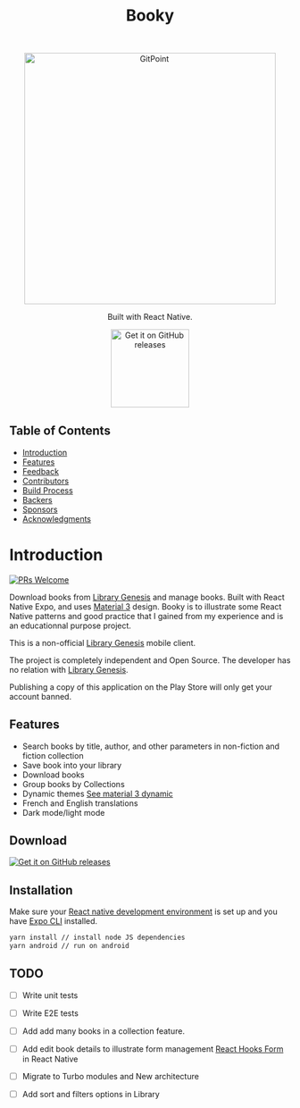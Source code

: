<h1 align="center"> Booky </h1> <br>
<p align="center">
    <img alt="GitPoint" title="GitPoint" src="https://i.imgur.com/ddp8k8M.png" width="450">
</p>

<p align="center">
  Built with React Native.
</p>

<p align="center">
  <a href="https://github.com/PopJoestar/Booky/releases/new">
    <img alt="Get it on GitHub releases" title="GitHub releases" src="https://i.ibb.co/q0mdc4Z/get-it-on-github.png" width="140">
  </a>
</p>

<!-- START doctoc generated TOC please keep comment here to allow auto update -->
<!-- DON'T EDIT THIS SECTION, INSTEAD RE-RUN doctoc TO UPDATE -->
## Table of Contents

- [Introduction](#introduction)
- [Features](#features)
- [Feedback](#feedback)
- [Contributors](#contributors)
- [Build Process](#build-process)
- [Backers](#backers-)
- [Sponsors](#sponsors-)
- [Acknowledgments](#acknowledgments)

<!-- END doctoc generated TOC please keep comment here to allow auto update -->

# Introduction

[![PRs Welcome](https://img.shields.io/badge/PRs-welcome-brightgreen.svg?style=flat-square)](http://makeapullrequest.com)

Download books from [Library Genesis](https://libgen.rs/) and manage books. Built with React Native Expo, and uses [Material 3](https://m3.material.io) design. Booky is to illustrate some React Native patterns and good practice that I gained from my experience and is an educationnal purpose project.

This is a non-official [Library Genesis](https://libgen.rs/) mobile client.

The project is completely independent and Open Source. 
The developer has no relation with [Library Genesis](https://libgen.rs/).

Publishing a copy of this application on the Play Store will only get your account banned.

## Features

- Search books by title, author, and other parameters in non-fiction and fiction collection
- Save book into your library 
- Download books
- Group books by Collections
- Dynamic themes [See material 3 dynamic](https://m3.material.io/styles/color/dynamic-color/overview)
- French and English translations
- Dark mode/light mode

## Download

[![Get it on GitHub releases](https://i.ibb.co/q0mdc4Z/get-it-on-github.png)](https://github.com/FunkyMuse/Aurora/releases/latest)

## Installation

Make sure your [React native development environment](https://reactnative.dev/docs/environment-setup) is set up and you have [Expo CLI](https://docs.expo.dev/get-started/installation/) installed.

```bash
yarn install // install node JS dependencies
yarn android // run on android
```

## TODO
- [ ] Write unit tests
- [ ] Write E2E tests
- [ ] Add add many books in a collection feature.
- [ ] Add edit book details to illustrate form management [React Hooks Form](https://www.react-hook-form.com) in React Native 
- [ ] Migrate to Turbo modules and New architecture
- [ ] Add sort and filters options in Library

